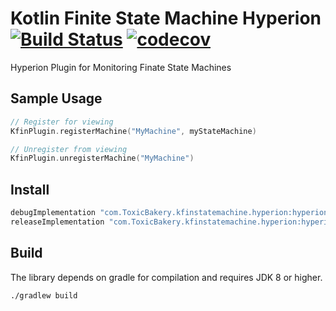 # Kotlin Finite State Machine Hyperion [![Build Status](https://travis-ci.org/ToxicBakery/kfin-state-machine-hyperion.svg?branch=master)](https://travis-ci.org/ToxicBakery/kfin-state-machine-hyperion) [![codecov](https://codecov.io/gh/ToxicBakery/kfin-state-machine-hyperion/branch/master/graph/badge.svg)](https://codecov.io/gh/ToxicBakery/kfin-state-machine-hyperion)
Hyperion Plugin for Monitoring Finate State Machines

## Sample Usage
```kotlin
// Register for viewing
KfinPlugin.registerMachine("MyMachine", myStateMachine)

// Unregister from viewing
KfinPlugin.unregisterMachine("MyMachine")
```

## Install
```groovy
debugImplementation "com.ToxicBakery.kfinstatemachine.hyperion:hyperion:1.+"
releaseImplementation "com.ToxicBakery.kfinstatemachine.hyperion:hyperion-no-op:1.+"
```

## Build
The library depends on gradle for compilation and requires JDK 8 or higher.

```bash
./gradlew build
```

